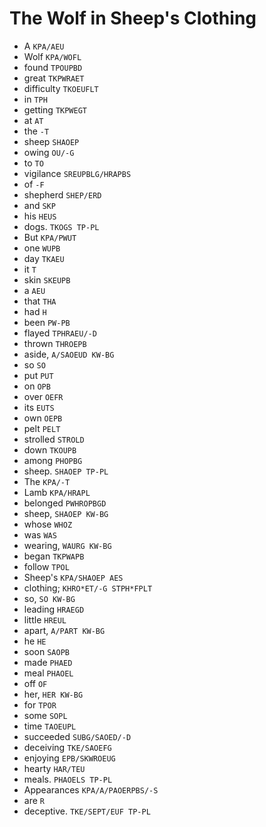 # The Wolf in Sheep's Clothing

* A `KPA/AEU`
* Wolf `KPA/WOFL`
* found `TPOUPBD`
* great `TKPWRAET`
* difficulty `TKOEUFLT`
* in `TPH`
* getting `TKPWEGT`
* at `AT`
* the `-T`
* sheep `SHAOEP`
* owing `OU/-G`
* to `TO`
* vigilance `SREUPBLG/HRAPBS`
* of `-F`
* shepherd `SHEP/ERD`
* and `SKP`
* his `HEUS`
* dogs. `TKOGS TP-PL`
* But `KPA/PWUT`
* one `WUPB`
* day `TKAEU`
* it `T`
* skin `SKEUPB`
* a `AEU`
* that `THA`
* had `H`
* been `PW-PB`
* flayed `TPHRAEU/-D`
* thrown `THROEPB`
* aside, `A/SAOEUD KW-BG`
* so `SO`
* put `PUT`
* on `OPB`
* over `OEFR`
* its `EUTS`
* own `OEPB`
* pelt `PELT`
* strolled `STROLD`
* down `TKOUPB`
* among `PHOPBG`
* sheep. `SHAOEP TP-PL`
* The `KPA/-T`
* Lamb `KPA/HRAPL`
* belonged `PWHROPBGD`
* sheep, `SHAOEP KW-BG`
* whose `WHOZ`
* was `WAS`
* wearing, `WAURG KW-BG`
* began `TKPWAPB`
* follow `TPOL`
* Sheep's `KPA/SHAOEP AES`
* clothing; `KHRO*ET/-G STPH*FPLT`
* so, `SO KW-BG`
* leading `HRAEGD`
* little `HREUL`
* apart, `A/PART KW-BG`
* he `HE`
* soon `SAOPB`
* made `PHAED`
* meal `PHAOEL`
* off `OF`
* her, `HER KW-BG`
* for `TPOR`
* some `SOPL`
* time `TAOEUPL`
* succeeded `SUBG/SAOED/-D`
* deceiving `TKE/SAOEFG`
* enjoying `EPB/SKWROEUG`
* hearty `HAR/TEU`
* meals. `PHAOELS TP-PL`
* Appearances `KPA/A/PAOERPBS/-S`
* are `R`
* deceptive. `TKE/SEPT/EUF TP-PL`
